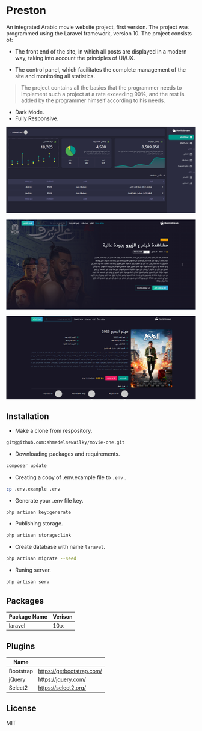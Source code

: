 # Preston

An integrated Arabic movie website project, first version. The project was programmed using the Laravel framework, version 10.
The project consists of:
- The front end of the site, in which all posts are displayed in a modern way, taking into account the principles of UI/UX.

- The control panel, which facilitates the complete management of the site and monitoring all statistics.

> The project contains all the basics that the programmer needs to implement such a project at a rate exceeding 90%, and the rest is added by the programmer himself according to his needs.

- Dark Mode.
- Fully Responsive.

![alt text](https://github.com/ahmedelsewailky/movie-one/blob/master/public/screenshots/screen_dashboard.PNG?raw=true)

![alt text](https://github.com/ahmedelsewailky/movie-one/blob/master/public/screenshots/screen_website.png?raw=true) 

![alt text](https://github.com/ahmedelsewailky/movie-one/blob/master/public/screenshots/screen_single.PNG?raw=true)

## Installation
- Make a clone from respository.
```bash
git@github.com:ahmedelsewailky/movie-one.git
```
- Downloading packages and requirements.
```bash
composer update
```
- Creating a copy of .env.example file to `.env` .
```bash
cp .env.example .env
```
- Generate your .env file key.
```bash
php artisan key:generate
```
- Publishing storage.
```bash
php artisan storage:link
```
- Create database with name `laravel`.
```bash
php artisan migrate --seed
```
- Runing server.
```bash
php artisan serv
```

## Packages

| Package Name | Verison |
| ------------ | ------- |
|laravel|10.x|


## Plugins

| Name |   |
| ---- | - |
|Bootstrap|https://getbootstrap.com/|
|jQuery|https://jquery.com/|
|Select2|https://select2.org/|

## License
MIT

